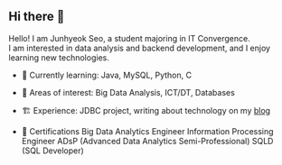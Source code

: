 ## Hi there 👋

<!--
**junhyeok1667/junhyeok1667** is a ✨ _special_ ✨ repository because its `README.md` (this file) appears on your GitHub profile.

Here are some ideas to get you started:

- 🔭 I’m currently working on ...
- 🌱 I’m currently learning ...
- 👯 I’m looking to collaborate on ...
- 🤔 I’m looking for help with ...
- 💬 Ask me about ...
- 📫 How to reach me: ...
- 😄 Pronouns: ...
- ⚡ Fun fact: ...
-->

Hello! I am Junhyeok Seo, a student majoring in IT Convergence.  
I am interested in data analysis and backend development, and I enjoy learning new technologies.  

- 🔭 Currently learning: Java, MySQL, Python, C
- 🌱 Areas of interest: Big Data Analysis, ICT/DT, Databases
- 🏗️ Experience: JDBC project, writing about technology on my [blog](https://chilisugar-project.tistory.com/)
  
- 📜 Certifications
  Big Data Analytics Engineer
  Information Processing Engineer
  ADsP (Advanced Data Analytics Semi-Professional)
  SQLD (SQL Developer) 

